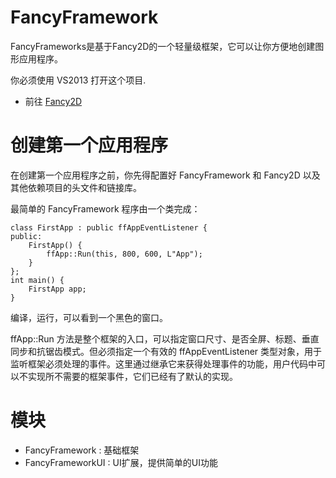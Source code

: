 FancyFramework
==============

FancyFrameworks是基于Fancy2D的一个轻量级框架，它可以让你方便地创建图形应用程序。

你必须使用 VS2013 打开这个项目.

* 前往 [Fancy2D](https://github.com/9chu/fancy2d)

创建第一个应用程序
==============

在创建第一个应用程序之前，你先得配置好 FancyFramework 和 Fancy2D 以及其他依赖项目的头文件和链接库。

最简单的 FancyFramework 程序由一个类完成：
```code
class FirstApp : public ffAppEventListener {
public:
    FirstApp() {
        ffApp::Run(this, 800, 600, L"App");
    }
};
int main() {
    FirstApp app;
}
```

编译，运行，可以看到一个黑色的窗口。

ffApp::Run 方法是整个框架的入口，可以指定窗口尺寸、是否全屏、标题、垂直同步和抗锯齿模式。但必须指定一个有效的 ffAppEventListener 类型对象，用于监听框架必须处理的事件。这里通过继承它来获得处理事件的功能，用户代码中可以不实现所不需要的框架事件，它们已经有了默认的实现。

模块
==============
* FancyFramework : 基础框架
* FancyFrameworkUI : UI扩展，提供简单的UI功能
